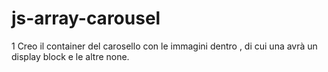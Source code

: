 # js-array-carousel


1 Creo il container del carosello con le immagini dentro , di cui una avrà un display block e le altre none.